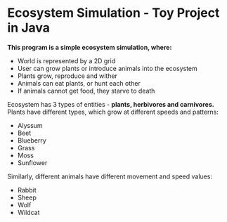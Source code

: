 # Ecosystem Simulation - Toy Project in Java
**This program is a simple ecosystem simulation, where:**
* World is represented by a 2D grid
* User can grow plants or introduce animals into the ecosystem
* Plants grow, reproduce and wither
* Animals can eat plants, or hunt each other
* If animals cannot get food, they starve to death
  
Ecosystem has 3 types of entities - **plants, herbivores and carnivores.**
<br/>Plants have different types, which grow at different speeds and patterns:
* Alyssum
* Beet
* Blueberry
* Grass
* Moss
* Sunflower

Similarly, different animals have different movement and speed values:
* Rabbit
* Sheep
* Wolf
* Wildcat
